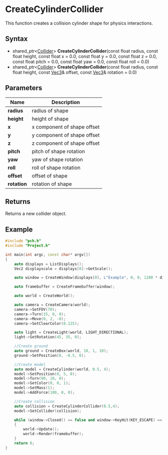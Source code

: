 # CreateCylinderCollider #
This function creates a collision cylinder shape for physics interactions.

## Syntax ##
- shared_ptr<[Collider](Collision.md)> **CreateCylinderCollider**(const float radius, const float height, const float x = 0.0, const float y = 0.0, const float z = 0.0, const float pitch = 0.0, const float yaw = 0.0, const float roll = 0.0)
- shared_ptr<[Collider](Collision.md)> **CreateCylinderCollider**(const float radius, const float height, const [Vec3](Vec3.md)& offset, const [Vec3](Vec3.md)& rotation = 0.0)

## Parameters ##
|Name|Description|
|---|----|
|**radius**|radius of shape|
|**height**|height of shape|
|**x**|x component of shape offset|
|**y**|y component of shape offset|
|**z**|z component of shape offset|
|**pitch**|pitch of shape rotation|
|**yaw**|yaw of shape rotation|
|**roll**|roll of shape rotation|
|**offset**|offset of shape|
|**rotation**|rotation of shape|

## Returns ##
Returns a new collider object.

## Example ##
```c++
#include "pch.h"
#include "Project.h"

int main(int argc, const char* argv[])
{
    auto displays = ListDisplays();
    Vec2 displayscale = displays[0]->GetScale();

    auto window = CreateWindow(displays[0], L"Example", 0, 0, 1280 * displayscale.x, 720 * displayscale.y);

    auto framebuffer = CreateFramebuffer(window);

    auto world = CreateWorld();

    auto camera = CreateCamera(world);
    camera->SetFOV(70);
    camera->Turn(15, 0, 0);
    camera->Move(0, 2, -8);
    camera->SetClearColor(0.125);

    auto light = CreateLight(world, LIGHT_DIRECTIONAL);
    light->SetRotation(45, 35, 0);

    //Create ground
    auto ground = CreateBox(world, 10, 1, 10);
    ground->SetPosition(0, -0.5, 0);

    //Create model
    auto model = CreateCylinder(world, 0.5, 4);
    model->SetPosition(0, 5, 0);
    model->Turn(90, 10, 0);
    model->SetColor(0, 0, 1);
    model->SetMass(1);
    model->AddForce(100, 0, 0);

    //Create collision
    auto collision = CreateCylinderCollider(0.5,4);
    model->SetCollider(collision);

    while (window->Closed() == false and window->KeyHit(KEY_ESCAPE) == false)
    {
        world->Update();
        world->Render(framebuffer);
    }
    return 0;
}
```